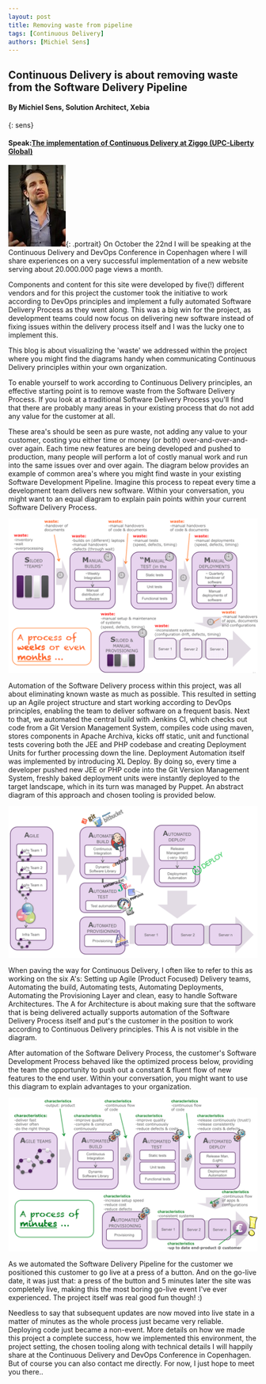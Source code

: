 ```yaml
---
layout: post
title: Removing waste from pipeline
tags: [Continuous Delivery]
authors: [Michiel Sens]
---
```


## Continuous Delivery is about removing waste from the Software Delivery Pipeline

#### By Michiel Sens, Solution Architect, Xebia
{: sens}

#### Speak:[The implementation of Continuous Delivery at Ziggo (UPC-Liberty Global)](/program#cdziggo)

![Michael Sens](/images/speakers/msens.jpg){: .portrait} On October the 22nd I will be speaking at the Continuous Delivery and DevOps Conference in Copenhagen where I will share experiences on a very successful implementation of a new website serving about 20.000.000 page views a month.

Components and content for this site were developed by five(!) different vendors and for this project the customer took the initiative to work according to DevOps principles and implement a fully automated Software Delivery Process as they went along. This was a big win for the project, as development teams could now focus on delivering new software instead of fixing issues within the delivery process itself and I was the lucky one to implement this.

This blog is about visualizing the 'waste' we addressed within the project where you might find the diagrams handy when communicating Continuous Delivery principles within your own organization.

To enable yourself to work according to Continuous Delivery principles, an effective starting point is to remove waste from the Software Delivery Process. If you look at a traditional Software Delivery Process you'll find that there are probably many areas in your existing process that do not add any value for the customer at all.

These area's should be seen as pure waste, not adding any value to your customer, costing you either time or money (or both) over-and-over-and-over again. Each time new features are being developed and pushed to production, many people will perform a lot of costly manual work and run into the same issues over and over again. The diagram below provides an example of common area's where you might find waste in your existing Software Development Pipeline. Imagine this process to repeat every time a development team delivers new software. Within your conversation, you might want to an equal diagram to explain pain points within your current Software Delivery Process.

![A traditional software delivery process](/images/speakers/blog.jpg)

Automation  of the Software Delivery process within this project, was all about eliminating known waste as much as possible. This resulted in setting up an Agile project structure and start working according to DevOps principles, enabling the team to deliver software on a frequent basis. Next to that, we automated the central build with Jenkins CI, which checks out code from a Git Version Management System, compiles code using maven, stores components in Apache Archiva, kicks off static, unit and functional tests covering both the JEE and PHP codebase and creating Deployment Units for further processing down the line. Deployment Automation itself was implemented by introducing XL Deploy. By doing so, every time a developer pushed new JEE or PHP code into the Git Version Management System, freshly baked deployment units were instantly deployed to the target landscape, which in its turn was managed by Puppet. An abstract diagram of this approach and chosen tooling is provided below.

![Overview of tooling for automating the software delivery process](/images/speakers/blog2.jpg)

When paving the way for Continuous Delivery, I often like to refer to this as working on the six A's: Setting up Agile (Product Focused) Delivery teams, Automating the build, Automating tests, Automating Deployments, Automating the Provisioning Layer and clean, easy to handle Software Architectures. The A for Architecture is about making sure that the software that is being delivered actually supports automation of the Software Delivery Process itself and put's the customer in the position to work according to Continuous Delivery principles. This A is not visible in the diagram.

After automation of the Software Delivery Process, the customer's Software Development Process behaved like the optimized process below, providing the team the opportunity to push out a constant & fluent flow of new features to the end user. Within your conversation, you might want to use this diagram to explain advantages to your organization.

![An optimized software delivery process](/images/speakers/blog3.jpg)

As we automated the Software Delivery Pipeline for the customer we positioned this customer to go live at a press of a button. And on the go-live date, it was just that: a press of the button and 5 minutes later the site was completely live, making this the most boring go-live event I've ever experienced. The project itself was real good fun though! :)

Needless to say that subsequent updates are now moved into live state in a matter of minutes as the whole process just became very reliable. Deploying code just became a non-event. More details on how we made this project a complete success, how we implemented this environment, the project setting, the chosen tooling along with technical details I will happily share at the Continuous Delivery and DevOps Conference in Copenhagen. But of course you can also contact me directly. For now, I just hope to meet you there..
